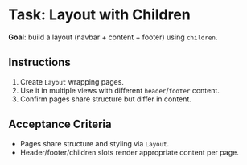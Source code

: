 # Task: Layout with Children


**Goal**: build a layout (navbar + content + footer) using `children`.


## Instructions
1. Create `Layout` wrapping pages.
2. Use it in multiple views with different `header`/`footer` content.
3. Confirm pages share structure but differ in content.


## Acceptance Criteria
- Pages share structure and styling via `Layout`.
- Header/footer/children slots render appropriate content per page.